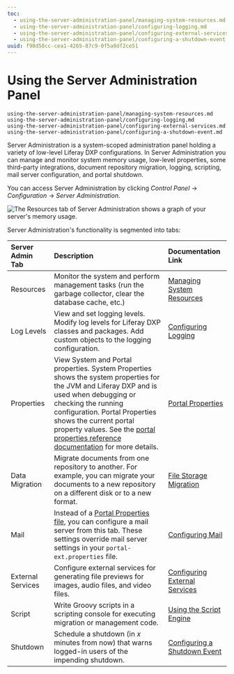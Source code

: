 ```yaml
---
toc:
  - using-the-server-administration-panel/managing-system-resources.md
  - using-the-server-administration-panel/configuring-logging.md
  - using-the-server-administration-panel/configuring-external-services.md
  - using-the-server-administration-panel/configuring-a-shutdown-event.md
uuid: f98d58cc-cea1-4265-87c9-0f5a8df2ce51
---
```

# Using the Server Administration Panel

```{toctree}
using-the-server-administration-panel/managing-system-resources.md
using-the-server-administration-panel/configuring-logging.md
using-the-server-administration-panel/configuring-external-services.md
using-the-server-administration-panel/configuring-a-shutdown-event.md
```

Server Administration is a system-scoped administration panel holding a variety of low-level Liferay DXP configurations. In Server Administration you can manage and monitor system memory usage, low-level properties, some third-party integrations, document repository migration, logging, scripting, mail server configuration, and portal shutdown.

You can access Server Administration by clicking *Control Panel* &rarr; *Configuration* &rarr; *Server Administration*.

![The Resources tab of Server Administration shows a graph of your server's memory usage.](using-the-server-administration-panel/images/01.png)

Server Administration's functionality is segmented into tabs:

| Server Admin Tab   | Description                     | Documentation Link       |
| :--- | :--- | :--- |
| Resources          | Monitor the system and perform management tasks (run the garbage collector, clear the database cache, etc.) | [Managing System Resources](./using-the-server-administration-panel/managing-system-resources.md) |
| Log Levels         | View and set logging levels. Modify log levels for Liferay DXP classes and packages. Add custom objects to the logging configuration. | [Configuring Logging](./using-the-server-administration-panel/configuring-logging.md) |
| Properties         | View System and Portal properties. System Properties shows the system properties for the JVM and Liferay DXP and is used when debugging or checking the running configuration. Portal Properties shows the current portal property values. See the [portal properties reference documentation](https://learn.liferay.com/reference/latest/en/dxp/propertiesdoc/portal.properties.html) for more details. | [Portal Properties](../installation-and-upgrades/reference/portal-properties.md) |
| Data Migration     | Migrate documents from one repository to another. For example, you can migrate your documents to a new repository on a different disk or to a new format. |  [File Storage Migration](file-storage/file-store-migration.md) |
| Mail               | Instead of a [Portal Properties file](../installation-and-upgrades/setting-up-liferay/configuring-mail/alternative-email-configuration-methods.md#configuring-the-built-in-mail-session-using-portal-properties), you can configure a mail server from this tab. These settings override mail server settings in your `portal-ext.properties` file. | [Configuring Mail](../installation-and-upgrades/setting-up-liferay/configuring-mail.md) |
| External Services  | Configure external services for generating file previews for images, audio files, and video files. | [Configuring External Services](./using-the-server-administration-panel/configuring-external-services.md) |
| Script             | Write Groovy scripts in a scripting console for executing migration or management code. | [Using the Script Engine](./using-the-script-engine/using-the-script-engine.md) |
| Shutdown           | Schedule a shutdown (in _x_ minutes from now) that warns logged-in users of the impending shutdown. | [Configuring a Shutdown Event](./using-the-server-administration-panel/configuring-a-shutdown-event.md) |
